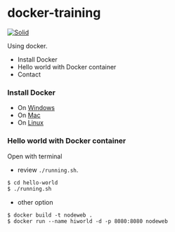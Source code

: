 # docker-training

[![Solid](http://static.wixstatic.com/media/fbe5de_b19f78a706c54010a6c52118bf6065a0~mv2.png)](https://github.com/RodrigoQuispe/docker-training)

Using docker.

  - Install Docker
  - Hello world with Docker container
  - Contact

### Install Docker

- On [Windows](https://docs.docker.com/engine/installation/windows/)
- On [Mac](https://docs.docker.com/engine/installation/mac/) 
- On [Linux](https://docs.docker.com/engine/installation/)

### Hello world with Docker container

Open with terminal

- review  `./running.sh`.

``` sh
$ cd hello-world
$ ./running.sh
```

- other option

```
$ docker build -t nodeweb .
$ docker run --name hiworld -d -p 8080:8080 nodeweb
```
